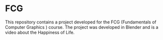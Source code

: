 # FCG
This repository contains a project developed for the FCG (Fundamentals of Computer Graphics ) course. The project was developed in Blender and is a video about the Happiness of Life.
